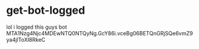 # get-bot-logged
lol i logged this guys bot
MTA1Nzg4Njc4MDEwNTQ0NTQyNg.GcY86i.vceBg06BETQnGRjSQe6vmZ9ya4jlToXl8RkeC

